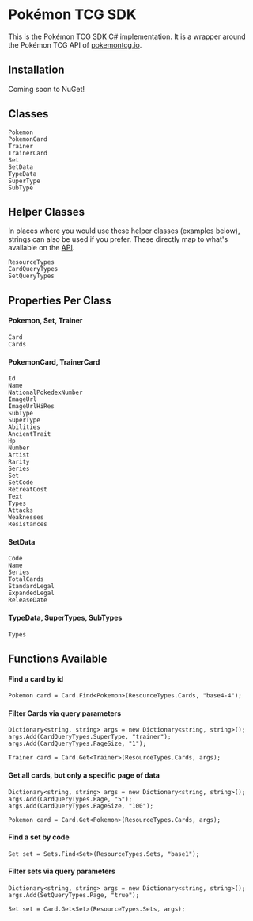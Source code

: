 # Pokémon TCG SDK

This is the Pokémon TCG SDK C# implementation. It is a wrapper around the Pokémon TCG API of [pokemontcg.io](https://pokemontcg.io/).

## Installation

Coming soon to NuGet!

## Classes

```
Pokemon
PokemonCard
Trainer
TrainerCard
Set
SetData
TypeData
SuperType
SubType
```

## Helper Classes

In places where you would use these helper classes (examples below), strings can also be used if you prefer. These directly map to what's available on the [API](https://docs.pokemontcg.io/#cards).
```
ResourceTypes
CardQueryTypes
SetQueryTypes
```

## Properties Per Class

#### Pokemon, Set, Trainer

```
Card
Cards
```

#### PokemonCard, TrainerCard

```
Id
Name
NationalPokedexNumber
ImageUrl
ImageUrlHiRes
SubType
SuperType
Abilities
AncientTrait
Hp
Number
Artist
Rarity
Series
Set
SetCode
RetreatCost
Text
Types
Attacks
Weaknesses
Resistances
```

#### SetData

```
Code
Name
Series
TotalCards
StandardLegal
ExpandedLegal
ReleaseDate
```

#### TypeData, SuperTypes, SubTypes
```
Types
```

## Functions Available

#### Find a card by id

```
Pokemon card = Card.Find<Pokemon>(ResourceTypes.Cards, "base4-4");
```

#### Filter Cards via query parameters

```
Dictionary<string, string> args = new Dictionary<string, string>();
args.Add(CardQueryTypes.SuperType, "trainer");
args.Add(CardQueryTypes.PageSize, "1");

Trainer card = Card.Get<Trainer>(ResourceTypes.Cards, args);
```

#### Get all cards, but only a specific page of data
```
Dictionary<string, string> args = new Dictionary<string, string>();
args.Add(CardQueryTypes.Page, "5");
args.Add(CardQueryTypes.PageSize, "100");

Pokemon card = Card.Get<Pokemon>(ResourceTypes.Cards, args);
```

#### Find a set by code

```
Set set = Sets.Find<Set>(ResourceTypes.Sets, "base1");
```

#### Filter sets via query parameters

```
Dictionary<string, string> args = new Dictionary<string, string>();
args.Add(SetQueryTypes.Page, "true");

Set set = Card.Get<Set>(ResourceTypes.Sets, args);
```
